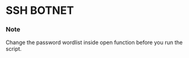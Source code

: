# SSH BOTNET

### Note
Change the password wordlist inside open function before you run the script.
